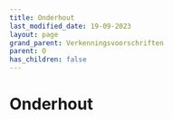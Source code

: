 ```yaml
---
title: Onderhout
last_modified_date: 19-09-2023
layout: page
grand_parent: Verkenningsvoorschriften
parent: O
has_children: false
---
```


Onderhout
=========

